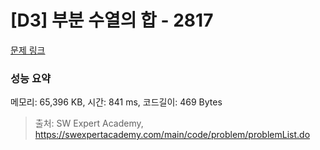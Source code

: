 # [D3] 부분 수열의 합 - 2817 

[문제 링크](https://swexpertacademy.com/main/code/problem/problemDetail.do?contestProbId=AV7IzvG6EksDFAXB) 

### 성능 요약

메모리: 65,396 KB, 시간: 841 ms, 코드길이: 469 Bytes



> 출처: SW Expert Academy, https://swexpertacademy.com/main/code/problem/problemList.do